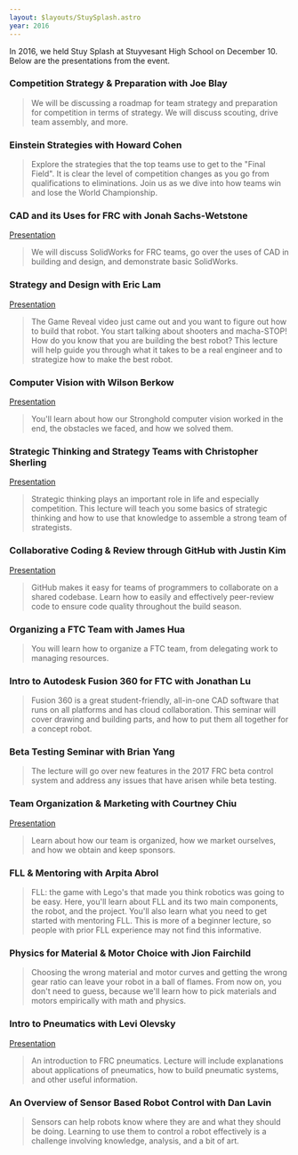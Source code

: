 ```yaml
---
layout: $layouts/StuySplash.astro
year: 2016
---
```


In 2016, we held Stuy Splash at Stuyvesant High School on December 10. Below are the presentations from the event.

### Competition Strategy & Preparation with Joe Blay
> We will be discussing a roadmap for team strategy and preparation for competition in terms of strategy. We will discuss scouting, drive team assembly, and more.

### Einstein Strategies with Howard Cohen
> Explore the strategies that the top teams use to get to the "Final Field". It is clear the level of competition changes as you go from qualifications to eliminations. Join us as we dive into how teams win and lose the World Championship.

### CAD and its Uses for FRC with Jonah Sachs-Wetstone
[Presentation](https://drive.google.com/file/d/0B_BCYZnpk1QRY0d3OXNqXzY1Mmc/view?usp=sharing)

> We will discuss SolidWorks for FRC teams, go over the uses of CAD in building and design, and demonstrate basic SolidWorks.

### Strategy and Design with Eric Lam
[Presentation](https://drive.google.com/file/d/0B_BCYZnpk1QRZEFoekd4QmFyVmM/view?usp=sharing)

> The Game Reveal video just came out and you want to figure out how to build that robot. You start talking about shooters and macha-STOP! How do you know that you are building the best robot? This lecture will help guide you through what it takes to be a real engineer and to strategize how to make the best robot.

### Computer Vision with Wilson Berkow
[Presentation](https://docs.google.com/presentation/d/1KvPWpPO9rFjTZ3nKJy4rmbvxRiOo2EwrciE0fggv8xM/edit?usp=sharing)

> You'll learn about how our Stronghold computer vision worked in the end, the obstacles we faced, and how we solved them.

### Strategic Thinking and Strategy Teams with Christopher Sherling
[Presentation](https://docs.google.com/presentation/d/1qR2skH4mg4jLsedkQd8GJHkyZ_u7s2nnlalca2f6pxE/edit?usp=sharing)

> Strategic thinking plays an important role in life and especially competition. This lecture will teach you some basics of strategic thinking and how to use that knowledge to assemble a strong team of strategists.

### Collaborative Coding & Review through GitHub with Justin Kim
[Presentation](https://docs.google.com/presentation/d/1hwGDJC54b1RrImA_hpRYLPF2I3ma_SfG7FKnKT5Ufr4/edit?usp=sharing)

> GitHub makes it easy for teams of programmers to collaborate on a shared codebase. Learn how to easily and effectively peer-review code to ensure code quality throughout the build season.

### Organizing a FTC Team with James Hua
> You will learn how to organize a FTC team, from delegating work to managing resources.

### Intro to Autodesk Fusion 360 for FTC with Jonathan Lu
> Fusion 360 is a great student-friendly, all-in-one CAD software that runs on all platforms and has cloud collaboration. This seminar will cover drawing and building parts, and how to put them all together for a concept robot.

### Beta Testing Seminar with Brian Yang
> The lecture will go over new features in the 2017 FRC beta control system and address any issues that have arisen while beta testing.

### Team Organization & Marketing with Courtney Chiu
[Presentation](https://drive.google.com/file/d/0ByDCuoYV7KEdbi1DMjYyU2o1Wnc/view?usp=sharing)

> Learn about how our team is organized, how we market ourselves, and how we obtain and keep sponsors.

### FLL & Mentoring with Arpita Abrol
> FLL: the game with Lego's that made you think robotics was going to be easy. Here, you'll learn about FLL and its two main components, the robot, and the project. You'll also learn what you need to get started with mentoring FLL. This is more of a beginner lecture, so people with prior FLL experience may not find this informative.

### Physics for Material & Motor Choice with Jion Fairchild
> Choosing the wrong material and motor curves and getting the wrong gear ratio can leave your robot in a ball of flames. From now on, you don't need to guess, because we'll learn how to pick materials and motors empirically with math and physics.

### Intro to Pneumatics with Levi Olevsky
[Presentation](https://docs.google.com/presentation/d/1gXXwftxNMvnzFIyDfgJRMKb2G8RQVMleX06OyL6C1mM/edit?usp=sharing)

> An introduction to FRC pneumatics. Lecture will include explanations about applications of pneumatics, how to build pneumatic systems, and other useful information.

### An Overview of Sensor Based Robot Control with Dan Lavin
> Sensors can help robots know where they are and what they should be doing. Learning to use them to control a robot effectively is a challenge involving knowledge, analysis, and a bit of art.
